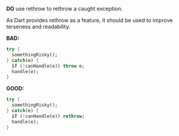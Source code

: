 
**DO** use rethrow to rethrow a caught exception.

As Dart provides rethrow as a feature, it should be used to improve terseness
and readability.

**BAD:**
```dart
try {
  somethingRisky();
} catch(e) {
  if (!canHandle(e)) throw e;
  handle(e);
}
```

**GOOD:**
```dart
try {
  somethingRisky();
} catch(e) {
  if (!canHandle(e)) rethrow;
  handle(e);
}
```

